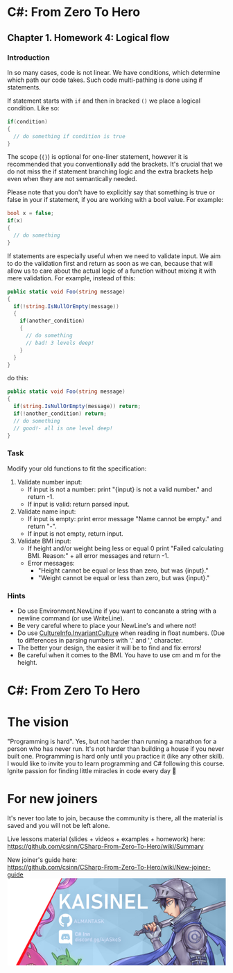 
# C#: From Zero To Hero

## Chapter 1. Homework 4: Logical flow

### Introduction

In so many cases, code is not linear. We have conditions, which determine which path our code takes.
Such code multi-pathing is done using if statements.

If statement starts with `if` and then in bracked `()` we place a logical condition. Like so:

```cs
if(condition)
{
  // do something if condition is true
}
```

The scope (`{}`) is optional for one-liner statement, however it is recommended that you conventionally add the brackets. It's crucial that we do not miss the if statement branching logic and the extra brackets help even when they are not semantically needed.

Please note that you don't have to explicitly say that something is true or false in your if statement, if you are working with a bool value.
For example:

```cs
bool x = false;
if(x)
{
  // do something
}
```

If statements are especially useful when we need to validate input.
We aim to do the validation first and return as soon as we can, because that will allow us to care about the actual logic of a function without mixing it with mere validation.
For example, instead of this:

```cs
public static void Foo(string message)
{
  if(!string.IsNullOrEmpty(message))
  {
    if(another_condition)
    {
      // do something
      // bad! 3 levels deep!
    }
  }
}
```

do this:

```cs
public static void Foo(string message)
{
  if(string.IsNullOrEmpty(message)) return;
  if(!another_condition) return;
  // do something
  // good!- all is one level deep!
}
```

### Task

Modify your old functions to fit the specification:

1) Validate number input:
    - If input is not a number: print "{input} is not a valid number." and return -1.
    - If input is valid: return parsed input.
2) Validate name input:
    - If input is empty: print error message "Name cannot be empty." and return "-".
    - If input is not empty, return input.
3) Validate BMI input:
    - If height and/or weight being less or equal 0 print "Failed calculating BMI. Reason:" + all error messages and return -1.
    - Error messages:
      - "Height cannot be equal or less than zero, but was {input}."
      - "Weight cannot be equal or less than zero, but was {input}."

### Hints

* Do use Environment.NewLine if you want to concanate a string with a newline command (or use WriteLine).
* Be very careful where to place your NewLine's and where not!
* Do use [CultureInfo.InvariantCulture](https://docs.microsoft.com/de-de/dotnet/api/system.globalization.cultureinfo.invariantculture?view=netcore-3.1) when reading in float numbers. (Due to differences in parsing numbers with '.' and ',' character.
* The better your design, the easier it will be to find and fix errors!
* Be careful when it comes to the BMI. You have to use cm and m for the height.

# C#: From Zero To Hero 
# The vision
"Programming is hard". Yes, but not harder than running a marathon for a person who has never run. It's not harder than 
building a house if you never built one. Programming is hard only until you practice it (like any other skill). 
I would like to invite you to learn programming and C# following this course. 
Ignite passion for finding little miracles in code every day 🙂

# For new joiners
It's never too late to join, because the community is there, all the material is saved
and you will not be left alone.

Live lessons material (slides + videos + examples + homework) here:  
https://github.com/csinn/CSharp-From-Zero-To-Hero/wiki/Summary

New joiner's guide here:  
https://github.com/csinn/CSharp-From-Zero-To-Hero/wiki/New-joiner-guide  
![Boot Camp Banner](Res/kaisi_banner.png)

